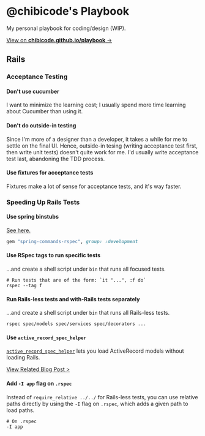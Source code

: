 # @chibicode's Playbook

My personal playbook for coding/design (WIP).

[View on **chibicode.github.io/playbook** →](http://chibicode.github.io/playbook/)

## Rails

### Acceptance Testing

#### Don't use cucumber

I want to minimize the learning cost; I usually spend more time learning about Cucumber than using it.

#### Don't do outside-in testing

Since I'm more of a designer than a developer, it takes a while for me to settle on the final UI. Hence, outside-in tesing (writing acceptance test first, then write unit tests) doesn't quite work for me. I'd usually write acceptance test last, abandoning the TDD process.

#### Use fixtures for acceptance tests

Fixtures make a lot of sense for acceptance tests, and it's way faster.

### Speeding Up Rails Tests

#### Use spring binstubs

[See here.](https://github.com/jonleighton/spring-commands-rspec)

```ruby
gem "spring-commands-rspec", group: :development
```

#### Use RSpec tags to run specific tests

...and create a shell script under `bin` that runs all focused tests.

```
# Run tests that are of the form: `it "...", :f do`
rspec --tag f
```

#### Run Rails-less tests and with-Rails tests separately

...and create a shell script under `bin` that runs all Rails-less tests.

```
rspec spec/models spec/services spec/decorators ...
```

#### Use `active_record_spec_helper`

[`active_record_spec_helper`](https://gist.github.com/coreyhaines/2068977) lets you load ActiveRecord models without loading Rails.

[View Related Blog Post >](http://articles.coreyhaines.com/posts/active-record-spec-helper/)

#### Add `-I app` flag on `.rspec`

Instead of `require_relative ../../` for Rails-less tests, you can use relative paths directly by using the `-I` flag on `.rspec`, which adds a given path to load paths.

```
# On .rspec
-I app
```
